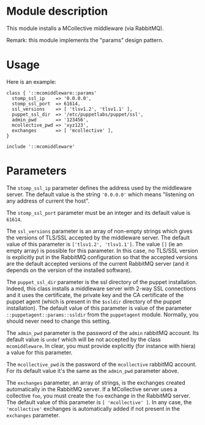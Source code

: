 # Module description

This module installs a MCollective middleware (via RabbitMQ).

Remark: this module implements the "params" design pattern.

# Usage

Here is an example:

```puppet
class { '::mcomiddleware::params'
  stomp_ssl_ip    => '0.0.0.0',
  stomp_ssl_port  => 61614,
  ssl_versions    => [ 'tlsv1.2', 'tlsv1.1' ],
  puppet_ssl_dir  => '/etc/puppetlabs/puppet/ssl',
  admin_pwd       => '123456',
  mcollective_pwd => 'xyz123',
  exchanges       => [ 'mcollective' ],
}

include '::mcomiddleware'
```


# Parameters

The `stomp_ssl_ip` parameter defines the address used by the
middleware server. The default value is the string
`'0.0.0.0'` which means "listening on any address of current
the host".

The `stomp_ssl_port` parameter must be an integer and its
default value is `61614`.

The `ssl_versions` parameter is an array of non-empty
strings which gives the versions of TLS/SSL accepted by the
middleware server. The default value of this parameter is
`['tlsv1.2', 'tlsv1.1']`. The value `[]` (ie an empty array)
is possible for this parameter. In this case, no TLS/SSL
version is explicitly put in the RabbitMQ configuration so
that the accepted versions are the default accepted versions
of the current RabbitMQ server (and it depends on the
version of the installed software).

The `puppet_ssl_dir` parameter is the ssl directory of the
puppet installation. Indeed, this class installs a
middleware server with 2-way SSL connections and it uses the
certificate, the private key and the CA certificate of the
puppet agent (which is present in the `$ssldir` directory of
the puppet installation). The default value of this
parameter is value of the parameter
`::puppetagent::params::ssldir` from the `puppetagent`
module. Normally, you should never need to change this
setting.

The `admin_pwd` parameter is the password of the `admin`
rabbitMQ account. Its default value is `undef` which will be
not accepted by the class `mcomiddleware`. In clear, you
must provide explicitly (for instance with hiera) a value
for this parameter.

The `mcollective_pwd` is the password of the `mcollective`
rabbitMQ account. For its default value it's the same as
the `admin_pwd` parameter above.

The `exchanges` parameter, an array of strings, is the
exchanges created automatically in the RabbitMQ server. If a
MCollective server uses a collective `foo`, you must create
the `foo` exchange in the RabbitMQ server. The default value
of this parameter is `[ 'mcollective' ]`. In any case, the
`'mcollective'` exchanges is automatically added if not
present in the `exchanges` parameter.




